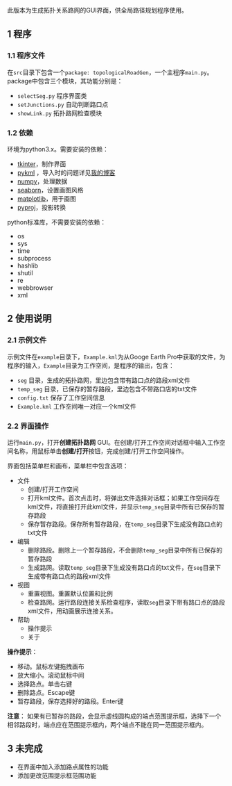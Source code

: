 此版本为生成拓扑关系路网的GUI界面，供全局路径规划程序使用。
## 1 程序
### 1.1 程序文件
在`src`目录下包含一个`package: topologicalRoadGen`，一个主程序`main.py`。package中包含三个模块，其功能分别是：
- `selectSeg.py` 程序界面类
- `setJunctions.py` 自动判断路口点
- `showLink.py` 拓扑路网检查模块

### 1.2 依赖
环境为python3.x。需要安装的依赖：
- [tkinter](https://wiki.python.org/moin/TkInter)，制作界面
- [pykml](https://pythonhosted.org/pykml/installation.html) ，导入时的问题详⻅[我的博客](https://blog.csdn.net/NobodyWu/article/details/81168584)
- [numpy](http://www.numpy.org/)，处理数据
- [seaborn](https://seaborn.pydata.org/installing.html)，设置画图风格
- [matplotlib](https://matplotlib.org/users/installing.html)，用于画图
- [pyproj](https://jswhit.github.io/pyproj/)，投影转换

python标准库，不需要安装的依赖：
- os 
- sys
- time
- subprocess
- hashlib
- shutil
- re
- webbrowser
- xml

## 2 使用说明
### 2.1 示例文件
示例文件在`example`目录下，`Example.kml`为从Googe Earth Pro中获取的文件，为程序的输入，`Example`目录为工作空间，是程序的输出，包含：
- `seg` 目录，生成的拓扑路网，里边包含带有路口点的路段xml文件
- `temp_seg` 目录，已保存的暂存路段，里边包含不带路口店的txt文件
- `config.txt` 保存了工作空间信息
- `Example.kml` 工作空间唯一对应一个kml文件

### 2.2 界面操作
运行`main.py`，打开**创建拓扑路网** GUI。在创建/打开工作空间对话框中输入工作空间名称，用鼠标单击**创建/打开**按钮，完成创建/打开工作空间操作。

界面包括菜单栏和画布，菜单栏中包含选项：
- 文件
    - 创建/打开工作空间
    - 打开kml文件。首次点击时，将弹出文件选择对话框；如果工作空间存在kml文件，将直接打开此kml文件，并显示`temp_seg`目录中所有已保存的暂存路段
    - 保存暂存路段。保存所有暂存路段，在`temp_seg`目录下生成没有路口点的txt文件
- 编辑
    - 删除路段。删除上一个暂存路段，不会删除`temp_seg`目录中所有已保存的暂存路段
    - 生成路网。读取`temp_seg`目录下生成没有路口点的txt文件，在`seg`目录下生成带有路口点的路段xml文件
- 视图
    - 重置视图。重置默认位置和比例
    - 检查路网。运行路段连接关系检查程序，读取`seg`目录下带有路口点的路段xml文件，用动画展示连接关系。
- 帮助
    - 操作提示
    - 关于

**操作提示**：
- 移动。鼠标左键拖拽画布
- 放大缩小。滚动鼠标中间
- 选择路点。单击右键
- 删除路点。Escape键
- 暂存路段，保存选择好的路段。Enter键

**注意**：
如果有已暂存的路段，会显示虚线圆构成的端点范围提示框，选择下一个相邻路段时，端点应在范围提示框内，两个端点不能在同一范围提示框内。

## 3 未完成
- 在界面中加入添加路点属性的功能
- 添加更改范围提示框范围功能
